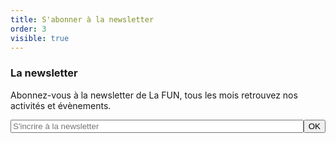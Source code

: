 ```yaml
---
title: S'abonner à la newsletter
order: 3
visible: true
---
```

### La newsletter

Abonnez-vous à la newsletter de La FUN, tous les mois retrouvez nos activités et évènements.

  <form action="https://funlab.us13.list-manage.com/subscribe/post?u=b0158ddffcfc0e87534074b95&amp;id=336e556020" style="width: 100%;" method="post" id="mc-embedded-subscribe-form" name="mc-embedded-subscribe-form" class="validate" target="_blank" novalidate="">
    <div id="mc_embed_signup_scroll" style="display: flex;width: 100%;">
      <input type="email" value="" name="EMAIL" class="email" id="mce-EMAIL" placeholder="S'incrire à la newsletter" style="width: 100%;" required="">
      <div style="position: absolute; left: -5000px;" aria-hidden="true"><input type="text" name="b_b0158ddffcfc0e87534074b95_336e556020" tabindex="-1" value=""></div>
      <div class="clear"><input type="submit" value="OK" name="subscribe" id="mc-embedded-subscribe" class="button-primary"></div>
    </div>
  </form>
